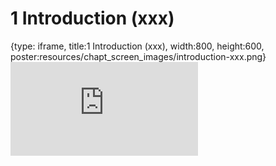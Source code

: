 # 1 Introduction (xxx)
 
{type: iframe, title:1 Introduction (xxx), width:800, height:600, poster:resources/chapt_screen_images/introduction-xxx.png}
![](https://b7m.github.io/Regression_Models/no_toc/introduction-xxx.html)
 

 
